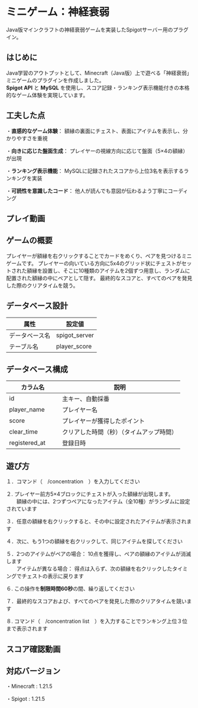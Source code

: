 
# ミニゲーム：神経衰弱
  Java版マインクラフトの神経衰弱ゲームを実装したSpigotサーバー用のプラグイン。 

## はじめに
  Java学習のアウトプットとして、Minecraft（Java版）上で遊べる「神経衰弱」ミニゲームのプラグインを作成しました。<br>
  **Spigot API** と **MySQL** を使用し、スコア記録・ランキング表示機能付きの本格的なゲーム体験を実現しています。

## 工夫した点

  ・**直感的なゲーム体験**： 額縁の裏面にチェスト、表面にアイテムを表示し、分かりやすさを重視

  ・**向きに応じた盤面生成**： プレイヤーの視線方向に応じて盤面（5×4の額縁）が出現

  ・**ランキング表示機能**： MySQLに記録されたスコアから上位3名を表示するランキングを実装

  ・**可読性を意識したコード**： 他人が読んでも意図が伝わるよう丁寧にコーディング

## プレイ動画



## ゲームの概要
  プレイヤーが額縁を右クリックすることでカードをめくり、ペアを見つけるミニゲームです。
  プレイヤーの向いている方向に5x4のグリッド状にチェストがセットされた額縁を設置し、そこに10種類のアイテムを2個ずつ用意し、ランダムに配置された額縁の中にペアとして隠す。
  最終的なスコアと、すべてのペアを発見した際のクリアタイムを競う。


## データベース設計
|属性　　　　 |設定値　　　 |
|-----|-----|
| データベース名 | spigot_server |
| テーブル名 | player_score | 

## データベース構成
|カラム名　　　　 |説明　　 |
|-----|-----|
| id | 主キー、自動採番 |
| player_name | プレイヤー名 |
| score | プレイヤーが獲得したポイント|
| clear_time | クリアした時間（秒）（タイムアップ時間） | 
| registered_at | 登録日時 | 

## 遊び方

１．コマンド（　/concentration　）を入力してください

２. プレイヤー前方5×4ブロックにチェストが入った額縁が出現します。<br>　　額縁の中には、2つずつペアになったアイテム（全10種）がランダムに設定されています

３．任意の額縁を右クリックすると、その中に設定されたアイテムが表示されます

４．次に、もう1つの額縁を右クリックして、同じアイテムを探してください

５．2つのアイテムがペアの場合： 10点を獲得し、ペアの額縁のアイテムが消滅します<br>　　アイテムが異なる場合： 得点は入らず、次の額縁を右クリックしたタイミングでチェストの表示に戻ります

６. この操作を**制限時間60秒**の間、繰り返してください

７．最終的なスコアおよび、すべてのペアを発見した際のクリアタイムを競います

８. コマンド（　/concentration list　）を入力することでランキング上位３位まで表示されます

## スコア確認動画

## 対応バージョン

  ・Minecraft : 1.21.5

  ・Spigot : 1.21.5
